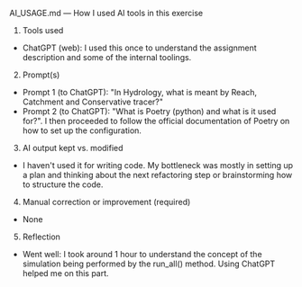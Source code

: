 AI_USAGE.md — How I used AI tools in this exercise

1) Tools used
- ChatGPT (web): I used this once to understand the assignment description and some of the internal toolings.

2) Prompt(s)
- Prompt 1 (to ChatGPT): "In Hydrology, what is meant by Reach, Catchment and Conservative tracer?"
- Prompt 2 (to ChatGPT): "What is Poetry (python) and what is it used for?". I then proceeded to follow the official documentation of Poetry on how to set up the configuration.

3) AI output kept vs. modified
- I haven't used it for writing code. My bottleneck was mostly in setting up a plan and thinking about the next refactoring step or brainstorming how to structure the code.

4) Manual correction or improvement (required)
- None

5) Reflection
- Went well: I took around 1 hour to understand the concept of the simulation being performed by the run_all() method. Using ChatGPT helped me on this part.  

